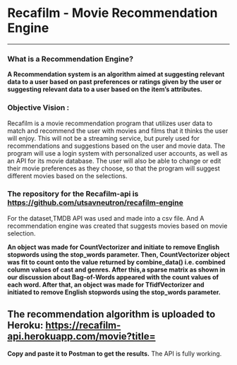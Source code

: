 # Recafilm - Movie Recommendation Engine
---------------------------------------------------------------------------------------------------------------------------------------------

### What is a Recommendation Engine?
__A Recommendation system is an algorithm aimed at suggesting relevant data to a user based on past preferences or ratings given by the user or suggesting relevant data to a user based on the item’s attributes.__

### Objective Vision :
Recafilm is a movie recommendation program that utilizes user data to match and recommend
the user with movies and films that it thinks the user will enjoy. This will not be a streaming
service, but purely used for recommendations and suggestions based on the user and movie data.
The program will use a login system with personalized user accounts, as well as an API for its
movie database. The user will also be able to change or edit their movie preferences as they
choose, so that the program will suggest different movies based on the selections.


### The repository for the Recafilm-api is https://github.com/utsavneutron/recafilm-engine
For the dataset,TMDB API was used and made into a csv file. And A recommendation engine was created that suggests movies based on movie selection.

__An object was made for CountVectorizer and initiate to remove English stopwords using the stop_words parameter. Then, CountVectorizer object was fit to count onto the value returned by combine_data() i.e. combined column values of cast and genres. After this,a sparse matrix as shown in our discussion about Bag-of-Words appeared with the count values of each word. After that, an object was made for TfidfVectorizer and initiated to remove English stopwords using the stop_words parameter.__

## The recommendation algorithm is uploaded to Heroku: https://recafilm-api.herokuapp.com/movie?title=
__Copy and paste it to Postman to get the results.__ The API is fully working.
